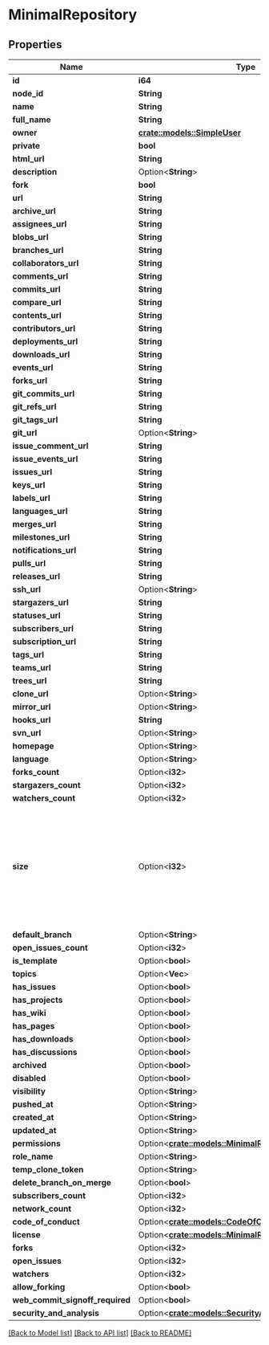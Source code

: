 # MinimalRepository

## Properties

Name | Type | Description | Notes
------------ | ------------- | ------------- | -------------
**id** | **i64** |  | 
**node_id** | **String** |  | 
**name** | **String** |  | 
**full_name** | **String** |  | 
**owner** | [**crate::models::SimpleUser**](simple-user.md) |  | 
**private** | **bool** |  | 
**html_url** | **String** |  | 
**description** | Option<**String**> |  | 
**fork** | **bool** |  | 
**url** | **String** |  | 
**archive_url** | **String** |  | 
**assignees_url** | **String** |  | 
**blobs_url** | **String** |  | 
**branches_url** | **String** |  | 
**collaborators_url** | **String** |  | 
**comments_url** | **String** |  | 
**commits_url** | **String** |  | 
**compare_url** | **String** |  | 
**contents_url** | **String** |  | 
**contributors_url** | **String** |  | 
**deployments_url** | **String** |  | 
**downloads_url** | **String** |  | 
**events_url** | **String** |  | 
**forks_url** | **String** |  | 
**git_commits_url** | **String** |  | 
**git_refs_url** | **String** |  | 
**git_tags_url** | **String** |  | 
**git_url** | Option<**String**> |  | [optional]
**issue_comment_url** | **String** |  | 
**issue_events_url** | **String** |  | 
**issues_url** | **String** |  | 
**keys_url** | **String** |  | 
**labels_url** | **String** |  | 
**languages_url** | **String** |  | 
**merges_url** | **String** |  | 
**milestones_url** | **String** |  | 
**notifications_url** | **String** |  | 
**pulls_url** | **String** |  | 
**releases_url** | **String** |  | 
**ssh_url** | Option<**String**> |  | [optional]
**stargazers_url** | **String** |  | 
**statuses_url** | **String** |  | 
**subscribers_url** | **String** |  | 
**subscription_url** | **String** |  | 
**tags_url** | **String** |  | 
**teams_url** | **String** |  | 
**trees_url** | **String** |  | 
**clone_url** | Option<**String**> |  | [optional]
**mirror_url** | Option<**String**> |  | [optional]
**hooks_url** | **String** |  | 
**svn_url** | Option<**String**> |  | [optional]
**homepage** | Option<**String**> |  | [optional]
**language** | Option<**String**> |  | [optional]
**forks_count** | Option<**i32**> |  | [optional]
**stargazers_count** | Option<**i32**> |  | [optional]
**watchers_count** | Option<**i32**> |  | [optional]
**size** | Option<**i32**> | The size of the repository, in kilobytes. Size is calculated hourly. When a repository is initially created, the size is 0. | [optional]
**default_branch** | Option<**String**> |  | [optional]
**open_issues_count** | Option<**i32**> |  | [optional]
**is_template** | Option<**bool**> |  | [optional]
**topics** | Option<**Vec<String>**> |  | [optional]
**has_issues** | Option<**bool**> |  | [optional]
**has_projects** | Option<**bool**> |  | [optional]
**has_wiki** | Option<**bool**> |  | [optional]
**has_pages** | Option<**bool**> |  | [optional]
**has_downloads** | Option<**bool**> |  | [optional]
**has_discussions** | Option<**bool**> |  | [optional]
**archived** | Option<**bool**> |  | [optional]
**disabled** | Option<**bool**> |  | [optional]
**visibility** | Option<**String**> |  | [optional]
**pushed_at** | Option<**String**> |  | [optional]
**created_at** | Option<**String**> |  | [optional]
**updated_at** | Option<**String**> |  | [optional]
**permissions** | Option<[**crate::models::MinimalRepositoryPermissions**](minimal_repository_permissions.md)> |  | [optional]
**role_name** | Option<**String**> |  | [optional]
**temp_clone_token** | Option<**String**> |  | [optional]
**delete_branch_on_merge** | Option<**bool**> |  | [optional]
**subscribers_count** | Option<**i32**> |  | [optional]
**network_count** | Option<**i32**> |  | [optional]
**code_of_conduct** | Option<[**crate::models::CodeOfConduct**](code-of-conduct.md)> |  | [optional]
**license** | Option<[**crate::models::MinimalRepositoryLicense**](minimal_repository_license.md)> |  | [optional]
**forks** | Option<**i32**> |  | [optional]
**open_issues** | Option<**i32**> |  | [optional]
**watchers** | Option<**i32**> |  | [optional]
**allow_forking** | Option<**bool**> |  | [optional]
**web_commit_signoff_required** | Option<**bool**> |  | [optional]
**security_and_analysis** | Option<[**crate::models::SecurityAndAnalysis**](security-and-analysis.md)> |  | [optional]

[[Back to Model list]](../README.md#documentation-for-models) [[Back to API list]](../README.md#documentation-for-api-endpoints) [[Back to README]](../README.md)


